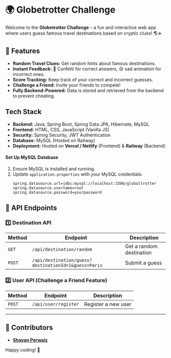 # 🌍 Globetrotter Challenge

Welcome to the **Globetrotter Challenge** – a fun and interactive web app where users guess famous travel destinations based on cryptic clues! 🌎✈️

## 🚀 Features
- **Random Travel Clues:** Get random hints about famous destinations.
- **Instant Feedback:** 🎉 Confetti for correct answers, 😢 sad animation for incorrect ones.
- **Score Tracking:** Keep track of your correct and incorrect guesses.
- **Challenge a Friend:** Invite your friends to compete!
- **Fully Backend-Powered:** Data is stored and retrieved from the backend to prevent cheating.

##  Tech Stack
- **Backend:** Java, Spring Boot, Spring Data JPA, Hibernate, MySQL
- **Frontend:** HTML, CSS, JavaScript (Vanilla JS)
- **Security:** Spring Security, JWT Authentication
- **Database:** MySQL (Hosted on Railway)
- **Deployment:** Hosted on **Vercel / Netlify** (Frontend) & **Railway** (Backend)




#### **Set Up MySQL Database**
1. Ensure MySQL is installed and running.
2. Update `application.properties` with your MySQL credentials:
   ```properties
   spring.datasource.url=jdbc:mysql://localhost:3306/globaltrotter
   spring.datasource.username=root
   spring.datasource.password=yourpassword
   ```

## 📜 API Endpoints
### **1️⃣ Destination API**
| Method | Endpoint | Description |
|--------|---------|-------------|
| `GET` | `/api/destination/random` | Get a random destination |
| `POST` | `/api/destination/guess?destinationId=1&guess=Paris` | Submit a guess |

### **2️⃣ User API (Challenge a Friend Feature)**
| Method | Endpoint | Description |
|--------|---------|-------------|
| `POST` | `/api/user/register` | Register a new user |


---
## 👥 Contributors
- **[Shayan Perwaiz](https://github.com/Shayan-Perwaiz )**

Happy coding! 🎉

